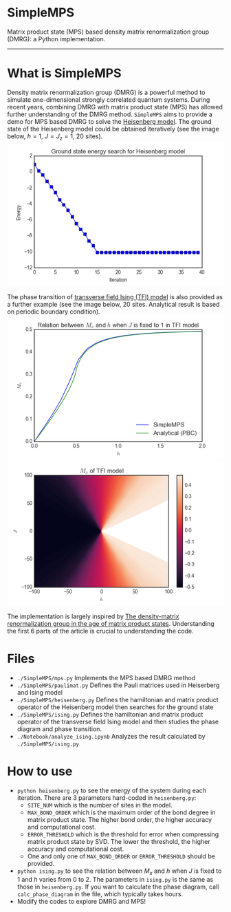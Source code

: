 # SimpleMPS
Matrix product state (MPS) based density matrix renormalization group (DMRG): a Python implementation.

---
# What is SimpleMPS
Density matrix renormalization group (DMRG) is a powerful method to simulate one-dimensional strongly correlated quantum systems. During recent years, combining DMRG with matrix product state (MPS) has allowed further understanding of the DMRG method. `SimpleMPS` aims to provide a demo for MPS based DMRG to solve the [Heisenberg model](https://en.wikipedia.org/wiki/Heisenberg_model_(quantum)). The ground state of the Heisenberg model could be obtained iteratively (see the image below, $h=1$, $J=J_z=1$, 20 sites). 
![Heisenberg energy profile](Img/heisenberg.png)

The phase transition of [transverse field Ising (TFI) model](https://en.wikipedia.org/wiki/Ising_model#One-dimensional_solution_with_transverse_field) is also provided as a further example (see the image below, 20 sites. Analytical result is based on periodic boundary condition).
![Ising phase transition](Img/ising1.png)
![Ising phase diagram](Img/ising2.png)

The implementation is largely inspired by [The density-matrix renormalization group in the age of matrix product states](https://arxiv.org/abs/1008.3477v2). Understanding the first 6 parts of the article is crucial to understanding the code. 
# Files
* `./SimpleMPS/mps.py` Implements the MPS based DMRG method
* `./SimpleMPS/paulimat.py` Defines the Pauli matrices used in Heiserberg and Ising model
* `./SimpleMPS/heisenberg.py` Defines the hamiltonian and matrix product operator of the Heisenberg model then searches for the ground state
* `./SimpleMPS/ising.py` Defines the hamiltonian and matrix product operator of the transverse field Ising model and then studies the phase diagram and phase transition.
* `./Notebook/analyze_ising.ipynb` Analyzes the result calculated by `./SimpleMPS/ising.py`

# How to use
* `python heisenberg.py` to see the energy of the system during each iteration. There are 3 parameters hard-coded in `heisenberg.py`: 
  * `SITE_NUM` which is the number of sites in the model.
  * `MAX_BOND_ORDER` which is the maximum order of the bond degree in matrix product state. The higher bond order, the higher accuracy and computational cost.
  * `ERROR_THRESHOLD` which is the threshold for error when compressing matrix product state by SVD. The lower the threshold, the higher accuracy and computational cost.
  * One and only one of `MAX_BOND_ORDER` or `ERROR_THRESHOLD` should be provided.
* `python ising.py` to see the relation between $M_x$ and $h$ when $J$ is fixed to 1 and $h$ varies from 0 to 2. The parameters in `ising.py` is the same as those in `heisenberg.py`. If you want to calculate the phase diagram, call `calc_phase_diagram` in the file, which typically takes hours.
* Modify the codes to explore DMRG and MPS!